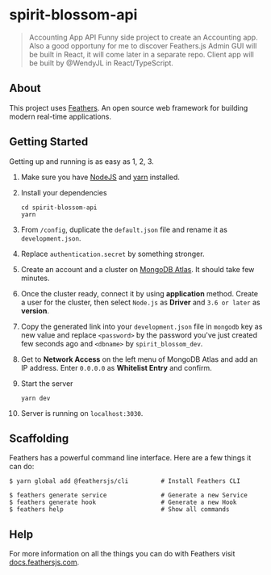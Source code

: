 # spirit-blossom-api

> Accounting App API
> Funny side project to create an Accounting app. Also a good opportuny for me to discover Feathers.js
> Admin GUI will be built in React, it will come later in a separate repo.
> Client app will be built by @WendyJL in React/TypeScript.

## About

This project uses [Feathers](http://feathersjs.com). An open source web framework for building modern real-time applications.

## Getting Started

Getting up and running is as easy as 1, 2, 3.

1. Make sure you have [NodeJS](https://nodejs.org/) and [yarn](https://yarnpkg.com/) installed.
2. Install your dependencies

    ```
    cd spirit-blossom-api
    yarn
    ```

3. From `/config`, duplicate the `default.json` file and rename it as `development.json`.

4. Replace `authentication.secret` by something stronger.

5. Create an account and a cluster on [MongoDB Atlas](https://www.mongodb.com/cloud/atlas). It should take few minutes.

6. Once the cluster ready, connect it by using **application** method. Create a user for the cluster, then select `Node.js` as **Driver** and `3.6 or later` as **version**.

7. Copy the generated link into your `development.json` file in `mongodb` key as new value and replace `<password>` by the password you've just created few seconds ago and `<dbname>` by `spirit_blossom_dev`.

8. Get to **Network Access** on the left menu of MongoDB Atlas and add an IP address. Enter `0.0.0.0` as **Whitelist Entry** and confirm.

9. Start the server

    ```
    yarn dev
    ```

10. Server is running on `localhost:3030`.

## Scaffolding

Feathers has a powerful command line interface. Here are a few things it can do:

```
$ yarn global add @feathersjs/cli         # Install Feathers CLI

$ feathers generate service               # Generate a new Service
$ feathers generate hook                  # Generate a new Hook
$ feathers help                           # Show all commands
```

## Help

For more information on all the things you can do with Feathers visit [docs.feathersjs.com](http://docs.feathersjs.com).
